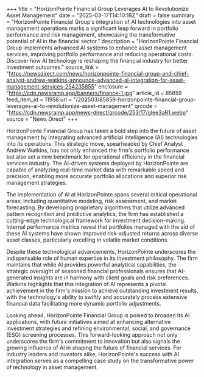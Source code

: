 +++
title = "HorizonPointe Financial Group Leverages AI to Revolutionize Asset Management"
date = "2025-03-17T14:10:18Z"
draft = false
summary = "HorizonPointe Financial Group's integration of AI technologies into asset management operations marks a significant leap forward in portfolio performance and risk management, showcasing the transformative potential of AI in the financial sector."
description = "HorizonPointe Financial Group implements advanced AI systems to enhance asset management services, improving portfolio performance and reducing operational costs. Discover how AI technology is reshaping the financial industry for better investment outcomes."
source_link = "https://newsdirect.com/news/horizonpointe-financial-group-and-chief-analyst-andrew-watkins-announce-advanced-ai-integration-for-asset-management-services-254235855"
enclosure = "https://cdn.newsramp.app/banners/finance-1.jpg"
article_id = 85859
feed_item_id = 11958
url = "/202503/85859-horizonpointe-financial-group-leverages-ai-to-revolutionize-asset-management"
qrcode = "https://cdn.newsramp.app/news-direct/qrcode/253/17/glee3aR1.webp"
source = "News Direct"
+++

<p>HorizonPointe Financial Group has taken a bold step into the future of asset management by integrating advanced artificial intelligence (AI) technologies into its operations. This strategic move, spearheaded by Chief Analyst Andrew Watkins, has not only enhanced the firm's portfolio performance but also set a new benchmark for operational efficiency in the financial services industry. The AI-driven systems deployed by HorizonPointe are capable of analyzing real-time market data with remarkable speed and precision, enabling more accurate portfolio allocations and superior risk management strategies.</p><p>The implementation of AI at HorizonPointe spans several critical operational areas, including quantitative modeling, risk assessment, and market forecasting. By developing proprietary algorithms that utilize advanced pattern recognition and predictive analytics, the firm has established a cutting-edge technological framework for investment decision-making. Internal performance metrics reveal that portfolios managed with the aid of these AI systems have shown improved risk-adjusted returns across diverse asset classes, particularly excelling in volatile market conditions.</p><p>Despite these technological advancements, HorizonPointe underscores the indispensable role of human expertise in its investment philosophy. The firm maintains that while AI provides powerful analytical capabilities, the strategic oversight of seasoned financial professionals ensures that AI-generated insights are in harmony with client goals and risk preferences. Watkins highlights that this integration of AI represents a pivotal achievement in the firm's mission to achieve outstanding investment results, with the technology's ability to swiftly and accurately process extensive financial data facilitating more dynamic portfolio adjustments.</p><p>Looking ahead, HorizonPointe Financial Group is poised to broaden its AI applications, with future initiatives aimed at enhancing alternative investment strategies and refining environmental, social, and governance (ESG) screening processes. This forward-looking approach not only underscores the firm's commitment to innovation but also signals the growing influence of AI in shaping the future of financial services. For industry leaders and investors alike, HorizonPointe's success with AI integration serves as a compelling case study on the transformative power of technology in asset management.</p>